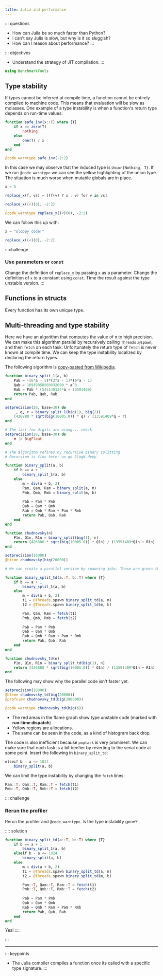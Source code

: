 ```yaml
---
title: Julia and performance
---
```


::: questions
- How can Julia be so much faster than Python?
- I can't say Julia is slow, but why is it so sluggish?
- How can I reason about performance?
:::

::: objectives
- Understand the strategy of JIT compilation.
:::

```julia
using BenchmarkTools
```

## Type stability
If types cannot be inferred at compile time, a function cannot be entirely compiled to machine code. This means that evaluation will be slow as molasses.
One example of a type instability is when a function's return type depends on run-time values:

```julia
function safe_inv(x::T) where {T}
    if x == zero(T)
        nothing
    else
        one(T) / x
    end
end
```

```julia
@code_warntype safe_inv(-2:2)
```

In this case we may observe that the induced type is `Union{Nothing, T}`. If we run `@code_warntype` we can see the yellow highlighting of the union type.
The situation is much worse when mutable globals are in place.

```julia
x = 5

replace_x(f, vs) = [(f(v) ? x : v) for v in vs]

replace_x((<)(0), -2:2)

@code_warntype replace_x((<)(0), -2:2)
```

We can follow this up with:

```julia
x = "sloppy code!"

replace_x((<)(0), -2:2)
```

:::challenge
### Use parameters or `const`
Change the definition of `replace_x` by passing `x` as a parameter.
Change the definition of `x` to a constant using `const`.
Time the result against the type unstable version.
:::

## Functions in structs
Every function has its own unique type. 


## Multi-threading and type stability
Here we have an algorithm that computes the value of π to high precision. We can make this algorithm parallel by recursively calling `Threads.@spawn`, and then `fetch` on each task. Unfortunately the return type of `fetch` is never known at compile time. We can keep the type instability localized by declaring the return types.

The following algorithm is [copy-pasted from Wikipedia](https://en.wikipedia.org/wiki/Chudnovsky_algorithm).

```julia
function binary_split_1(a, b)
    Pab = -(6*a - 5)*(2*a - 1)*(6*a - 1)
    Qab = 10939058860032000 * a^3
    Rab = Pab * (545140134*a + 13591409)
    return Pab, Qab, Rab
end

setprecision(20, base=30) do
    _, q, r = binary_split_1(big(1), big(2))
    (426880 * sqrt(big(10005.0)) * q) / (13591409*q + r)
end

# The last few digits are wrong... check
setprecision(20, base=30) do
    π |> BigFloat
end

# The algorithm refines by recursive binary splitting
# Recursion is fine here: we go 2logN deep.

function binary_split(a, b)
    if b == a + 1
        binary_split_1(a, b)
    else
        m = div(a + b, 2)
        Pam, Qam, Ram = binary_split(a, m)
        Pmb, Qmb, Rmb = binary_split(m, b)
        
        Pab = Pam * Pmb
        Qab = Qam * Qmb
        Rab = Qmb * Ram + Pam * Rmb
        return Pab, Qab, Rab
    end
end

function chudnovsky(n)
    P1n, Q1n, R1n = binary_split(big(1), n)
    return (426880 * sqrt(big(10005.0)) * Q1n) / (13591409*Q1n + R1n)
end

setprecision(10000)
@btime chudnovsky(big(20000))

# We can create a parallel version by spawning jobs. These are green threads.

function binary_split_td(a::T, b::T) where {T}
    if b == a + 1
        binary_split_1(a, b)
    else
        m = div(a + b, 2)
        t1 = @Threads.spawn binary_split_td(a, m)
        t2 = @Threads.spawn binary_split_td(m, b)

        Pam, Qam, Ram = fetch(t1)
        Pmb, Qmb, Rmb = fetch(t2)
        
        Pab = Pam * Pmb
        Qab = Qam * Qmb
        Rab = Qmb * Ram + Pam * Rmb
        return Pab, Qab, Rab
    end
end

function chudnovsky_td(n)
    P1n, Q1n, R1n = binary_split_td(big(1), n)
    return (426880 * sqrt(big(10005.0)) * Q1n) / (13591409*Q1n + R1n)
end
```

The following may show why the parallel code isn't faster yet.

```julia
setprecision(10000)
@btime chudnovsky_td(big(20000))
@profview chudnovsky_td(big(200000))
```

```julia
@code_warntype chudnovsky_td(big(6))
```

- The red areas in the flame graph show type unstable code (marked with **run-time dispatch**)
- Yellow regions are allocations.
- The same can be seen in the code, as a kind of histogram back drop.

The code is also inefficient because `poptask` is very prominent. We can make sure that each task is a bit beefier by reverting to the serial code at some point. Insert the following in `binary_split_td`:

```julia
elseif b - a <= 1024
    binary_split(a, b)
```

We can limit the type instability by changing the `fetch` lines:

```julia
Pam::T, Qam::T, Ram::T = fetch(t1)
Pmb::T, Qmb::T, Rmb::T = fetch(t2)
```

::: challenge
### Rerun the profiler
Rerun the profiler and `@code_warntype`. Is the type instability gone?

:::: solution

```julia
function binary_split_td(a::T, b::T) where {T}
    if b == a + 1
        binary_split_1(a, b)
    elseif b - a <= 1024
        binary_split(a, b)
    else
        m = div(a + b, 2)
        t1 = @Threads.spawn binary_split_td(a, m)
        t2 = @Threads.spawn binary_split_td(m, b)

        Pam::T, Qam::T, Ram::T = fetch(t1)
        Pmb::T, Qmb::T, Rmb::T = fetch(t2)
        
        Pab = Pam * Pmb
        Qab = Qam * Qmb
        Rab = Qmb * Ram + Pam * Rmb
        return Pab, Qab, Rab
    end
end
```

Yes!
::::

:::

---

::: keypoints
- The Julia compiler compiles a function once its called with a specific type signature.
:::


